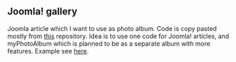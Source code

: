 Joomla! gallery
---
Joomla article which I want to use as photo album. Code is copy pasted mostly from [this](https://github.com/stanko75/myPhotoAlbum) repository. 
Idea is to use one code for Joomla! articles, and myPhotoAlbum which is planned to be as a separate album with more features.
Example see [here](http://www.milosev.com/2015-01-23-20-08-55/gallery/499-hiking-bonn.html).
